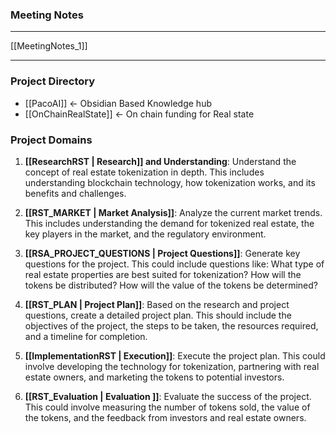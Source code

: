 ### Meeting Notes
---
[[MeetingNotes_1]]

---
### Project Directory

- [[PacoAI]] <- Obsidian Based Knowledge hub
- [[OnChainRealState]] <- On chain funding for Real state

### Project Domains

1. **[[ResearchRST | Research]] and Understanding**: Understand the concept of real estate tokenization in depth. This includes understanding blockchain technology, how tokenization works, and its benefits and challenges.

2. **[[RST_MARKET | Market Analysis]]**: Analyze the current market trends. This includes understanding the demand for tokenized real estate, the key players in the market, and the regulatory environment.

3. **[[RSA_PROJECT_QUESTIONS | Project Questions]]**: Generate key questions for the project. This could include questions like: What type of real estate properties are best suited for tokenization? How will the tokens be distributed? How will the value of the tokens be determined?

4. **[[RST_PLAN | Project Plan]]**: Based on the research and project questions, create a detailed project plan. This should include the objectives of the project, the steps to be taken, the resources required, and a timeline for completion.

5. **[[ImplementationRST | Execution]]**: Execute the project plan. This could involve developing the technology for tokenization, partnering with real estate owners, and marketing the tokens to potential investors.

6. **[[RST_Evaluation | Evaluation ]]**: Evaluate the success of the project. This could involve measuring the number of tokens sold, the value of the tokens, and the feedback from investors and real estate owners.

